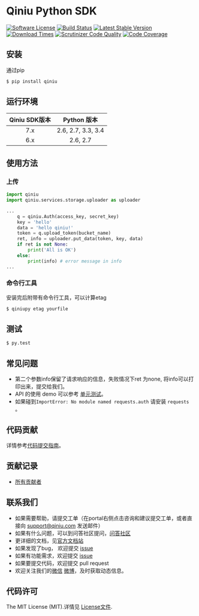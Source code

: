 # Qiniu Python SDK
[![Software License](https://img.shields.io/badge/license-MIT-brightgreen.svg)](LICENSE.md)
[![Build Status](https://travis-ci.org/qiniu/python-sdk.svg)](https://travis-ci.org/qiniu/python-sdk)
[![Latest Stable Version](https://img.shields.io/pypi/v/qiniu.svg)](https://pypi.python.org/pypi/qiniu)
[![Download Times](https://img.shields.io/pypi/dm/qiniu.svg)](https://pypi.python.org/pypi/qiniu)
[![Scrutinizer Code Quality](https://scrutinizer-ci.com/g/qiniu/python-sdk/badges/quality-score.png?b=master)](https://scrutinizer-ci.com/g/qiniu/python-sdk/?branch=master)
[![Code Coverage](https://scrutinizer-ci.com/g/qiniu/python-sdk/badges/coverage.png?b=master)](https://scrutinizer-ci.com/g/qiniu/python-sdk/?branch=master)
## 安装

通过pip

```bash
$ pip install qiniu
```

## 运行环境

| Qiniu SDK版本 | Python 版本 |
|:--------------------:|:---------------------------:|
|          7.x         |          2.6, 2.7, 3.3, 3.4 |
|          6.x         |          2.6, 2.7 |

## 使用方法

### 上传
```python
import qiniu
import qiniu.services.storage.uploader as uploader

...
    q = qiniu.Auth(access_key, secret_key)
    key = 'hello'
    data = 'hello qiniu!'
    token = q.upload_token(bucket_name)
    ret, info = uploader.put_data(token, key, data)
    if ret is not None:
        print('All is OK')
    else:
        print(info) # error message in info
...
```

### 命令行工具
安装完后附带有命令行工具，可以计算etag
```bash
$ qiniupy etag yourfile
```

## 测试

``` bash
$ py.test
```

## 常见问题

- 第二个参数info保留了请求响应的信息，失败情况下ret 为none, 将info可以打印出来，提交给我们。
- API 的使用 demo 可以参考 [单元测试](https://github.com/qiniu/python-sdk/blob/master/test_qiniu.py)。
- 如果碰到`ImportError: No module named requests.auth` 请安装 `requests` 。

## 代码贡献

详情参考[代码提交指南](https://github.com/qiniu/python-sdk/blob/master/CONTRIBUTING.md)。

## 贡献记录

- [所有贡献者](https://github.com/qiniu/python-sdk/contributors)

## 联系我们

- 如果需要帮助，请提交工单（在portal右侧点击咨询和建议提交工单，或者直接向 support@qiniu.com 发送邮件）
- 如果有什么问题，可以到问答社区提问，[问答社区](http://qiniu.segmentfault.com/)
- 更详细的文档，见[官方文档站](http://developer.qiniu.com/)
- 如果发现了bug， 欢迎提交 [issue](https://github.com/qiniu/python-sdk/issues)
- 如果有功能需求，欢迎提交 [issue](https://github.com/qiniu/python-sdk/issues)
- 如果要提交代码，欢迎提交 pull request
- 欢迎关注我们的[微信](http://www.qiniu.com/#weixin) [微博](http://weibo.com/qiniutek)，及时获取动态信息。

## 代码许可

The MIT License (MIT).详情见 [License文件](https://github.com/qiniu/python-sdk/blob/master/LICENSE).

